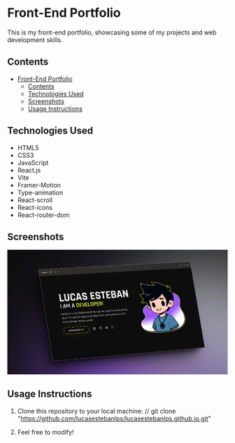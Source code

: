 # Front-End Portfolio

This is my front-end portfolio, showcasing some of my projects and web development skills.

## Contents

- [Front-End Portfolio](#front-end-portfolio)
  - [Contents](#contents)
  - [Technologies Used](#technologies-used)
  - [Screenshots](#screenshots)
  - [Usage Instructions](#usage-instructions)

## Technologies Used

- HTML5
- CSS3
- JavaScript
- React.js
- Vite
- Framer-Motion
- Type-animation
- React-scroll
- React-icons
- React-router-dom

## Screenshots

![header screenshot of lucasestebanlps.github.io](./assets/screenshot.jpg)

## Usage Instructions

1. Clone this repository to your local machine:
// git clone "https://github.com/lucasestebanlps/lucasestebanlps.github.io.git"

2. Feel free to modify!